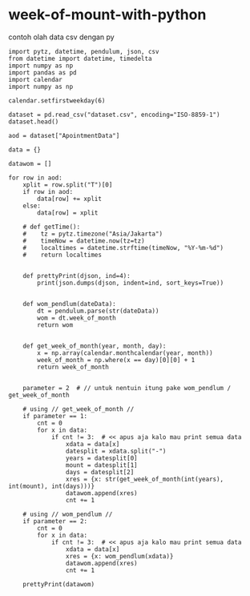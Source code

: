 # week-of-mount-with-python

contoh olah data csv dengan py

    import pytz, datetime, pendulum, json, csv
    from datetime import datetime, timedelta
    import numpy as np
    import pandas as pd
    import calendar
    import numpy as np

    calendar.setfirstweekday(6)

    dataset = pd.read_csv("dataset.csv", encoding="ISO-8859-1")
    dataset.head()

    aod = dataset["ApointmentData"]

    data = {}

    datawom = []

    for row in aod:
        xplit = row.split("T")[0]
        if row in aod:
            data[row] += xplit
        else:
            data[row] = xplit

        # def getTime():
        #    tz = pytz.timezone("Asia/Jakarta")
        #    timeNow = datetime.now(tz=tz)
        #    localtimes = datetime.strftime(timeNow, "%Y-%m-%d")
        #    return localtimes


        def prettyPrint(djson, ind=4):
            print(json.dumps(djson, indent=ind, sort_keys=True))


        def wom_pendlum(dateData):
            dt = pendulum.parse(str(dateData))
            wom = dt.week_of_month
            return wom


        def get_week_of_month(year, month, day):
            x = np.array(calendar.monthcalendar(year, month))
            week_of_month = np.where(x == day)[0][0] + 1
            return week_of_month


        parameter = 2  # // untuk nentuin itung pake wom_pendlum /  get_week_of_month

        # using // get_week_of_month //
        if parameter == 1:
            cnt = 0
            for x in data:
                if cnt != 3:  # << apus aja kalo mau print semua data
                    xdata = data[x]
                    datesplit = xdata.split("-")
                    years = datesplit[0]
                    mount = datesplit[1]
                    days = datesplit[2]
                    xres = {x: str(get_week_of_month(int(years), int(mount), int(days)))}
                    datawom.append(xres)
                    cnt += 1

        # using // wom_pendlum //
        if parameter == 2:
            cnt = 0
            for x in data:
                if cnt != 3:  # << apus aja kalo mau print semua data
                    xdata = data[x]
                    xres = {x: wom_pendlum(xdata)}
                    datawom.append(xres)
                    cnt += 1

        prettyPrint(datawom)
